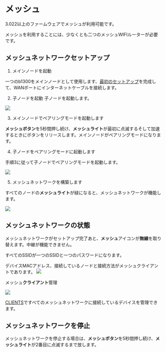 # メッシュ

3.022以上のファームウェアでメッシュが利用可能です。

メッシュを利用することには、少なくとも二つのメッシュWIFIルーターが必要です。


## メッシュネットワークセットアップ

1) メインノードを起動

一つのb1300をメインノードとして使用します、[最初のセットアップ](../first-time_setup/)を完成して、WANポートにインターネットケーブルを接続します。 

2) 子ノードを起動
   子ノードを起動します。

![](https://static.gl-inet.com/docs/en/3/setup/convexa_b/mesh/b1300_mesh_1.jpg)

3) メインノードでペアリングモードを起動します

**メッシュボタン**を5秒間押し続け、**メッシュライト**が最初に点滅するそして加速するときにボタンをリリースします。メインノードがペアリングモードになります。


4) 子ノードをペアリングモードに起動します

手順3に従って子ノードでペアリングモードを起動します。

![](https://static.gl-inet.com/docs/en/3/setup/convexa_b/mesh/b1300_mesh_2.jpg)

5) メッシュネットワークを構築します

すべてのノードの**メッシュライト**が緑になると、メッシュネットワークが機能します。

![](https://static.gl-inet.com/docs/en/3/setup/convexa_b/mesh/b1300_mesh_3.jpg)

## メッシュネットワークの状態

メッシュネットワークがセットアップ完了あと、**メッシュ**アイコンが**無線**を取り替えます。中継が機能できません。

すべてのSSIDが一つのSSIDと一つのパスワードになります。

デバイスMACアドレス、接続しているノードと接続方法がメッシュクライアントであります。
![](https://static.gl-inet.com/docs/en/3/setup/convexa_b/mesh/mesh.png)

メッシュ**クライアント**管理

![](https://static.gl-inet.com/docs/en/3/setup/convexa_b/clients/mesh-client.png)

[CLIENTS](https://docs.gl-inet.com/jp/3/setup/b1300/clients/)ですべてのメッシュネットワークに接続しているデバイスを管理できます。

## メッシュネットワークを停止

メッシュネットワークを停止する場合は、**メッシュボタン**を5秒間押し続け、**メッシュライト**が2番目に点滅するまで放します。